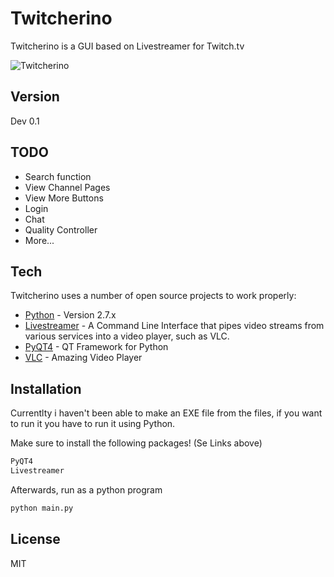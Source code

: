 Twitcherino
=========

Twitcherino is a GUI based on Livestreamer for Twitch.tv

![Twitcherino](http://imgur.com/Te6KiGO)


Version
----

Dev 0.1

TODO
-----
* Search function
* View Channel Pages
* View More Buttons
* Login
* Chat
* Quality Controller
* More...

Tech
-----------

Twitcherino uses a number of open source projects to work properly:

* [Python] - Version 2.7.x
* [Livestreamer] - A Command Line Interface that pipes video streams from various services into a video player, such as VLC. 
* [PyQT4] - QT Framework for Python
* [VLC] - Amazing Video Player

Installation
--------------
Currentlty i haven't been able to make an EXE file from the files, if you want to run it you have to run it using Python.

Make sure to install the following packages! (Se Links above)
```sh
PyQT4
Livestreamer
```
Afterwards, run as a python program
```sh
python main.py
```


License
----

MIT



[Livestreamer]:http://livestreamer.tanuki.se/
[PyQT4]:http://www.riverbankcomputing.co.uk/software/pyqt/download
[Python]:https://www.python.org/
[VLC]:http://www.videolan.org/vlc/


